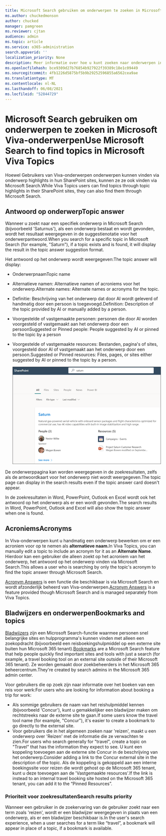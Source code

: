 ```yaml
---
title: Microsoft Search gebruiken om onderwerpen te zoeken in Microsoft Viva-onderwerpen
ms.author: chuckedmonson
author: chucked
manager: pamgreen
ms.reviewer: cjtan
audience: admin
ms.topic: article
ms.service: o365-administration
search.appverid: ''
localization_priority: None
description: Meer informatie over hoe u kunt zoeken naar onderwerpen in Microsoft Viva.
ms.openlocfilehash: bce9309d27b76854b927922f39389c18e1c09449
ms.sourcegitcommit: 4fb1226d5875bf5b9b29252596855a6562cea9ae
ms.translationtype: MT
ms.contentlocale: nl-NL
ms.lasthandoff: 06/08/2021
ms.locfileid: "52844729"
---
```

# <a name="use-microsoft-search-to-find-topics-in-microsoft-viva-topics"></a><span data-ttu-id="a5096-103">Microsoft Search gebruiken om onderwerpen te zoeken in Microsoft Viva-onderwerpen</span><span class="sxs-lookup"><span data-stu-id="a5096-103">Use Microsoft Search to find topics in Microsoft Viva Topics</span></span>

<span data-ttu-id="a5096-104">Hoewel Gebruikers van Viva-onderwerpen onderwerpen kunnen vinden via onderwerp highlights in hun SharePoint sites, kunnen ze ze ook vinden via Microsoft Search.</span><span class="sxs-lookup"><span data-stu-id="a5096-104">While Viva Topics users can find topics through topic highlights in their SharePoint sites, they can also find them through Microsoft Search.</span></span> 

## <a name="topic-answer"></a><span data-ttu-id="a5096-105">Antwoord op onderwerp</span><span class="sxs-lookup"><span data-stu-id="a5096-105">Topic answer</span></span>

<span data-ttu-id="a5096-106">Wanneer u zoekt naar een specifiek onderwerp in Microsoft Search (bijvoorbeeld 'Saturnus'), als een onderwerp bestaat en wordt gevonden, wordt het resultaat weergegeven in de suggestienotatie voor het onderwerpantwoord.</span><span class="sxs-lookup"><span data-stu-id="a5096-106">When you search for a specific topic in Microsoft Search (for example, "Saturn"), if a topic exists and is found, it will display the result in the topic answer suggestion format.</span></span>

<span data-ttu-id="a5096-107">Het antwoord op het onderwerp wordt weergegeven:</span><span class="sxs-lookup"><span data-stu-id="a5096-107">The topic answer will display:</span></span>
- <span data-ttu-id="a5096-108">Onderwerpnaam</span><span class="sxs-lookup"><span data-stu-id="a5096-108">Topic name</span></span>
- <span data-ttu-id="a5096-109">Alternatieve namen: Alternatieve namen of acroniems voor het onderwerp.</span><span class="sxs-lookup"><span data-stu-id="a5096-109">Alternate names: Alternate names or acronyms for the topic.</span></span>
- <span data-ttu-id="a5096-110">Definitie: Beschrijving van het onderwerp dat door AI wordt geleverd of handmatig door een persoon is toegevoegd.</span><span class="sxs-lookup"><span data-stu-id="a5096-110">Definition: Description of the topic provided by AI or manually added by a person.</span></span>
- <span data-ttu-id="a5096-111">Voorgestelde of vastgemaakte personen: personen die door AI worden voorgesteld of vastgemaakt aan het onderwerp door een persoon</span><span class="sxs-lookup"><span data-stu-id="a5096-111">Suggested or Pinned people: People suggested by AI or pinned to the topic by a person</span></span>
- <span data-ttu-id="a5096-112">Voorgestelde of vastgemaakte resources: Bestanden, pagina's of sites, voorgesteld door AI of vastgemaakt aan het onderwerp door een persoon.</span><span class="sxs-lookup"><span data-stu-id="a5096-112">Suggested or Pinned resources: Files, pages, or sites either suggested by AI or pinned to the topic by a person.</span></span> 

   ![Onderwerp in zoeken](../media/knowledge-management/search-topic-answer.png) 

<span data-ttu-id="a5096-114">De onderwerppagina kan worden weergegeven in de zoekresultaten, zelfs als de antwoordkaart voor het onderwerp niet wordt weergegeven.</span><span class="sxs-lookup"><span data-stu-id="a5096-114">The topic page can display in the search results even if the topic answer card doesn't appear.</span></span>

<span data-ttu-id="a5096-115">In de zoekresultaten in Word, PowerPoint, Outlook en Excel wordt ook het antwoord op het onderwerp als er een wordt gevonden.</span><span class="sxs-lookup"><span data-stu-id="a5096-115">The search results in Word, PowerPoint, Outlook and Excel will also show the topic answer when one is found.</span></span>


## <a name="acronyms"></a><span data-ttu-id="a5096-116">Acroniems</span><span class="sxs-lookup"><span data-stu-id="a5096-116">Acronyms</span></span>

<span data-ttu-id="a5096-117">In Viva-onderwerpen kunt u handmatig een onderwerp bewerken om er een acroniem voor op te nemen als <b>alternatieve naam.</b></span><span class="sxs-lookup"><span data-stu-id="a5096-117">In Viva Topics, you can manually edit a topic to include an acronym for it as an <b>Alternate Name</b>.</span></span> <span data-ttu-id="a5096-118">Hierdoor kan een gebruiker die alleen zoekt op het acroniem van het onderwerp, het antwoord op het onderwerp vinden via Microsoft Search.</span><span class="sxs-lookup"><span data-stu-id="a5096-118">This allows a user who is searching by only the topic's acronym to find the topic answer through Microsoft Search.</span></span>

<span data-ttu-id="a5096-119">[Acronym Answers](/microsoftsearch/manage-acronyms) is een functie die beschikbaar is via Microsoft Search en wordt afzonderlijk beheerd van Viva-onderwerpen.</span><span class="sxs-lookup"><span data-stu-id="a5096-119">[Acronym Answers](/microsoftsearch/manage-acronyms) is a feature provided though Microsoft Search and is managed separately from Viva Topics.</span></span>

## <a name="bookmarks-and-topics"></a><span data-ttu-id="a5096-120">Bladwijzers en onderwerpen</span><span class="sxs-lookup"><span data-stu-id="a5096-120">Bookmarks and topics</span></span>

<span data-ttu-id="a5096-121">[Bladwijzers](/microsoftsearch/manage-bookmarks) zijn een Microsoft Search-functie waarmee personen snel belangrijke sites en hulpprogramma's kunnen vinden met alleen een zoekopdracht (bijvoorbeeld een reisboekingshulpmiddel op een externe site buiten hun Microsoft 365 tenant).</span><span class="sxs-lookup"><span data-stu-id="a5096-121">[Bookmarks](/microsoftsearch/manage-bookmarks) are a Microsoft Search feature that help people quickly find important sites and tools with just a search (for example, a travel booking tool on an external site outside of their Microsoft 365 tenant).</span></span> <span data-ttu-id="a5096-122">Ze worden gemaakt door zoekbeheerders in het Microsoft 365 beheercentrum.</span><span class="sxs-lookup"><span data-stu-id="a5096-122">They're created by search admins in the Microsoft 365 admin center.</span></span> 

<span data-ttu-id="a5096-123">Voor gebruikers die op zoek zijn naar informatie over het boeken van een reis voor werk:</span><span class="sxs-lookup"><span data-stu-id="a5096-123">For users who are looking for information about booking a trip for work:</span></span>

- <span data-ttu-id="a5096-124">Als sommige gebruikers de naam van het reishulpmiddel kennen (bijvoorbeeld 'Concur'), kunt u gemakkelijker een bladwijzer maken om rechtstreeks naar de externe site te gaan.</span><span class="sxs-lookup"><span data-stu-id="a5096-124">If some users know the travel tool name (for example, "Concur"), it's easier to create a bookmark to go directly to the external site.</span></span>
- <span data-ttu-id="a5096-125">Voor gebruikers die in het algemeen zoeken naar 'reizen', maakt u een onderwerp over 'Reizen' met de informatie die ze verwachten te zien.</span><span class="sxs-lookup"><span data-stu-id="a5096-125">For users who search generally for "travel", create a topic on "Travel" that has the information they expect to see.</span></span> <span data-ttu-id="a5096-126">U kunt een koppeling toevoegen aan de externe site Concur in de beschrijving van het onderwerp.</span><span class="sxs-lookup"><span data-stu-id="a5096-126">Consider adding a link to the Concur external site in the description of the topic.</span></span> <span data-ttu-id="a5096-127">Als de koppeling is gekoppeld aan een interne boekingssite voor reizen die wordt gehost op de Microsoft 365 tenant, kunt u deze toevoegen aan de 'Vastgemaakte resources'.</span><span class="sxs-lookup"><span data-stu-id="a5096-127">If the link is instead to an internal travel booking site hosted on the Microsoft 365 tenant, you can add it to the “Pinned Resources”.</span></span>
 
### <a name="search-results-priority"></a><span data-ttu-id="a5096-128">Prioriteit voor zoekresultaten</span><span class="sxs-lookup"><span data-stu-id="a5096-128">Search results priority</span></span> 

<span data-ttu-id="a5096-129">Wanneer een gebruiker in de zoekervaring van de gebruiker zoekt naar een term zoals 'reizen', wordt er een bladwijzer weergegeven in plaats van een onderwerp, als er een bladwijzer beschikbaar is.</span><span class="sxs-lookup"><span data-stu-id="a5096-129">In the user's search experience, when a user searches for a term like “travel”, a bookmark will appear in place of a topic, if a bookmark is available.</span></span>
